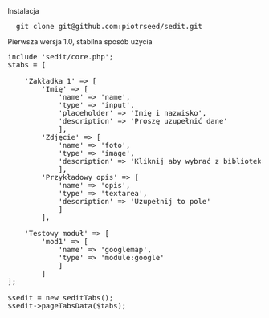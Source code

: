 <?php

<h2>Instalacja</h2>

<pre>
  git clone git@github.com:piotrseed/sedit.git
</pre>
<p>Pierwsza wersja 1.0, stabilna sposób użycia</p>
<pre>
include 'sedit/core.php';
$tabs = [

	'Zakładka 1' => [
		'Imię' => [
			'name' => 'name',
			'type' => 'input',
			'placeholder' => 'Imię i nazwisko',
			'description' => 'Proszę uzupełnić dane'
			],
		'Zdjęcie' => [
			'name' => 'foto',
			'type' => 'image',
			'description' => 'Kliknij aby wybrać z biblioteki mediów.'
			],
		'Przykładowy opis' => [
			'name' => 'opis',
			'type' => 'textarea',
			'description' => 'Uzupełnij to pole'
			]
		],

	'Testowy moduł' => [
		'mod1' => [
			'name' => 'googlemap',
			'type' => 'module:google'
			]
		]
];

$sedit = new seditTabs();
$sedit->pageTabsData($tabs);
</pre>
